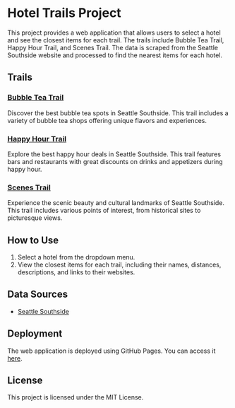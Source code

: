 # Hotel Trails Project

This project provides a web application that allows users to select a hotel and see the closest items for each trail. The trails include Bubble Tea Trail, Happy Hour Trail, and Scenes Trail. The data is scraped from the Seattle Southside website and processed to find the nearest items for each hotel.

## Trails

### [Bubble Tea Trail](https://www.seattlesouthside.com/bubble-tea-trail/)
Discover the best bubble tea spots in Seattle Southside. This trail includes a variety of bubble tea shops offering unique flavors and experiences.

### [Happy Hour Trail](https://www.seattlesouthside.com/food-drink/happy-hour-trail-2/)
Explore the best happy hour deals in Seattle Southside. This trail features bars and restaurants with great discounts on drinks and appetizers during happy hour.

### [Scenes Trail](https://www.seattlesouthside.com/things-to-do/sightseeing/seattle-southside-scenes/scenes-trail/)
Experience the scenic beauty and cultural landmarks of Seattle Southside. This trail includes various points of interest, from historical sites to picturesque views.

## How to Use

1. Select a hotel from the dropdown menu.
2. View the closest items for each trail, including their names, distances, descriptions, and links to their websites.

## Data Sources

- [Seattle Southside](https://www.seattlesouthside.com/)

## Deployment

The web application is deployed using GitHub Pages. You can access it [here](https://your-username.github.io/hotel-trails/).

## License

This project is licensed under the MIT License.
